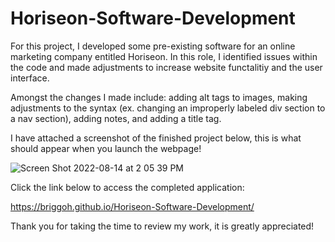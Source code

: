 # Horiseon-Software-Development
For this project, I developed some pre-existing software for an online marketing company entitled Horiseon. In this role, I identified issues within the code and made adjustments to increase website functalitiy and the user interface. 


Amongst the changes I made include: adding alt tags to images, making adjustments to the syntax (ex. changing an improperly labeled div section to a nav section), adding notes, and adding a title tag. 

I have attached a screenshot of the finished project below, this is what should appear when you launch the webpage!

![Screen Shot 2022-08-14 at 2 05 39 PM](https://user-images.githubusercontent.com/109489824/184554881-12bd7b94-81c7-4085-97fc-81be8952ec38.png)


Click the link below to access the completed application:

https://briggoh.github.io/Horiseon-Software-Development/

Thank you for taking the time to review my work, it is greatly appreciated!
